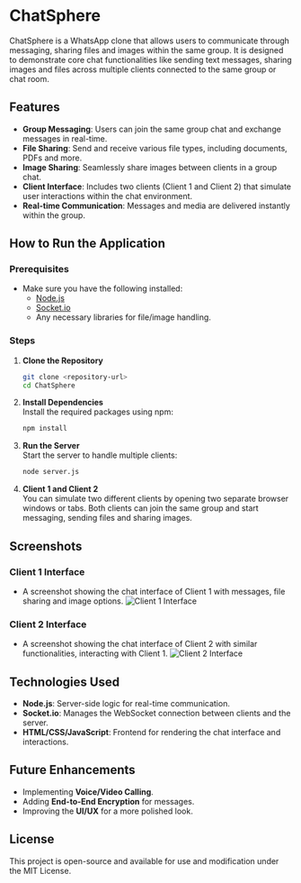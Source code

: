 # ChatSphere

ChatSphere is a WhatsApp clone that allows users to communicate through messaging, sharing files and images within the same group. It is designed to demonstrate core chat functionalities like sending text messages, sharing images and files across multiple clients connected to the same group or chat room.

## Features

- **Group Messaging**: Users can join the same group chat and exchange messages in real-time.
- **File Sharing**: Send and receive various file types, including documents, PDFs and more.
- **Image Sharing**: Seamlessly share images between clients in a group chat.
- **Client Interface**: Includes two clients (Client 1 and Client 2) that simulate user interactions within the chat environment.
- **Real-time Communication**: Messages and media are delivered instantly within the group.

## How to Run the Application

### Prerequisites

- Make sure you have the following installed:
  - [Node.js](https://nodejs.org/)
  - [Socket.io](https://socket.io/)
  - Any necessary libraries for file/image handling.

### Steps

1. **Clone the Repository**  
   ```bash
   git clone <repository-url>
   cd ChatSphere
   ```

2. **Install Dependencies**  
   Install the required packages using npm:  
   ```bash
   npm install
   ```

3. **Run the Server**  
   Start the server to handle multiple clients:  
   ```bash
   node server.js
   ```

4. **Client 1 and Client 2**  
   You can simulate two different clients by opening two separate browser windows or tabs. Both clients can join the same group and start messaging, sending files and sharing images.

## Screenshots

### Client 1 Interface
- A screenshot showing the chat interface of Client 1 with messages, file sharing and image options.
![Client 1 Interface](Pictures/Client1.png)

### Client 2 Interface
- A screenshot showing the chat interface of Client 2 with similar functionalities, interacting with Client 1.
![Client 2 Interface](Pictures/Client2.png)
## Technologies Used

- **Node.js**: Server-side logic for real-time communication.
- **Socket.io**: Manages the WebSocket connection between clients and the server.
- **HTML/CSS/JavaScript**: Frontend for rendering the chat interface and interactions.

## Future Enhancements

- Implementing **Voice/Video Calling**.
- Adding **End-to-End Encryption** for messages.
- Improving the **UI/UX** for a more polished look.

## License

This project is open-source and available for use and modification under the MIT License.

